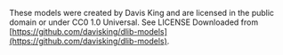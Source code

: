 These models were created by Davis King and are licensed in the public domain or under CC0 1.0 Universal. See LICENSE
Downloaded from [https://github.com/davisking/dlib-models](https://github.com/davisking/dlib-models).
